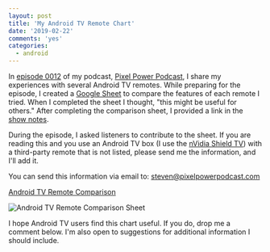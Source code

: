 ```yaml
---
layout: post
title: 'My Android TV Remote Chart'
date: '2019-02-22'
comments: 'yes'
categories:
  - android
---
```


In [episode 0012][EP-0012] of my podcast, [Pixel Power Podcast][PPP], I share my experiences with several Android TV remotes. While preparing for the episode, I created a [Google Sheet](https://sheets.google.com) to compare the features of each remote I tried. When I completed the sheet I thought, "this might be useful for others." After completing the comparison sheet, I provided a link in the [show notes][SN-0012].

During the episode, I asked listeners to contribute to the sheet. If you are reading this and you use an Android TV box (I use the [nVidia Shield TV][nVidia]) with a third-party remote that is not listed, please send me the information, and I'll add it.

You can send this information via email to: <steven@pixelpowerpodcast.com>

[Android TV Remote Comparison][REMOTES]

![Android TV Remote Comparison Sheet](https://www.stevencombs.com/images/posts/2019-02-22-android-tv-remote-sheet.png)

I hope Android TV users find this chart useful. If you do, drop me a comment below. I'm also open to suggestions for additional information I should include.

[nVidia]: https://amzn.to/2T9jeXE
[REMOTES]: https://docs.google.com/spreadsheets/d/1F1QiZ-HV7ihUyPeaxXht719azKlDSw9miJOws4bqL4I/edit?usp=sharing
[PPP]: https://www.pixelpowerpodcast.com
[EP-0012]: https://www.pixelpowerpodcast.com/episodes/0012
[SN-0012]: https://docs.google.com/document/d/1obtZ4-CMhle4_fRaXKO9a7cD49nSC5GBl03BPYQLJ6g/edit?usp=sharing